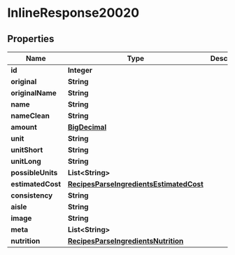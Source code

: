 

# InlineResponse20020

## Properties

Name | Type | Description | Notes
------------ | ------------- | ------------- | -------------
**id** | **Integer** |  | 
**original** | **String** |  | 
**originalName** | **String** |  | 
**name** | **String** |  | 
**nameClean** | **String** |  | 
**amount** | [**BigDecimal**](BigDecimal.md) |  | 
**unit** | **String** |  | 
**unitShort** | **String** |  | 
**unitLong** | **String** |  | 
**possibleUnits** | **List&lt;String&gt;** |  | 
**estimatedCost** | [**RecipesParseIngredientsEstimatedCost**](RecipesParseIngredientsEstimatedCost.md) |  | 
**consistency** | **String** |  | 
**aisle** | **String** |  | 
**image** | **String** |  | 
**meta** | **List&lt;String&gt;** |  | 
**nutrition** | [**RecipesParseIngredientsNutrition**](RecipesParseIngredientsNutrition.md) |  | 




